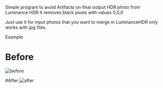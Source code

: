  Simple program to avoid Artifacts on final output HDR photo from Luminance HDR
 It removes black pixels with values 0,0,0 

 Just use it for input photos that you want to merge in LuminanceHDR
 only works with jpg files.

 Example
# Before
![before](https://user-images.githubusercontent.com/110712843/215278599-32393c79-07ed-4345-addf-51ec1354eb31.JPG)

#After
![after](https://user-images.githubusercontent.com/110712843/215278631-4887ea0a-62e9-48ed-a3fb-2f3b8e36015c.JPG)
